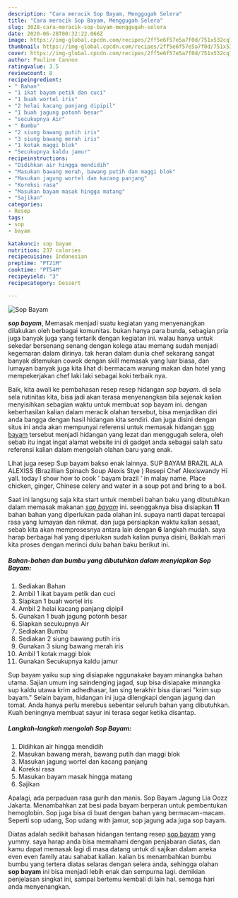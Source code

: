 ```yaml
---
description: "Cara meracik Sop Bayam, Menggugah Selera"
title: "Cara meracik Sop Bayam, Menggugah Selera"
slug: 3028-cara-meracik-sop-bayam-menggugah-selera
date: 2020-06-28T00:32:22.066Z
image: https://img-global.cpcdn.com/recipes/2ff5e6f57e5a7f0d/751x532cq70/sop-bayam-foto-resep-utama.jpg
thumbnail: https://img-global.cpcdn.com/recipes/2ff5e6f57e5a7f0d/751x532cq70/sop-bayam-foto-resep-utama.jpg
cover: https://img-global.cpcdn.com/recipes/2ff5e6f57e5a7f0d/751x532cq70/sop-bayam-foto-resep-utama.jpg
author: Pauline Cannon
ratingvalue: 3.5
reviewcount: 8
recipeingredient:
- " Bahan"
- "1 ikat bayam petik dan cuci"
- "1 buah wortel iris"
- "2 helai kacang panjang dipipil"
- "1 buah jagung potonh besar"
- "secukupnya Air"
- " Bumbu"
- "2 siung bawang putih iris"
- "3 siung bawang merah iris"
- "1 kotak maggi blok"
- "Secukupnya kaldu jamur"
recipeinstructions:
- "Didihkan air hingga mendidih"
- "Masukan bawang merah, bawang putih dan maggi blok"
- "Masukan jagung wortel dan kacang panjang"
- "Koreksi rasa"
- "Masukan bayam masak hingga matang"
- "Sajikan"
categories:
- Resep
tags:
- sop
- bayam

katakunci: sop bayam 
nutrition: 237 calories
recipecuisine: Indonesian
preptime: "PT21M"
cooktime: "PT54M"
recipeyield: "3"
recipecategory: Dessert

---
```



![Sop Bayam](https://img-global.cpcdn.com/recipes/2ff5e6f57e5a7f0d/751x532cq70/sop-bayam-foto-resep-utama.jpg)

<b><i>sop bayam</i></b>, Memasak menjadi suatu kegiatan yang menyenangkan dilakukan oleh berbagai komunitas. bukan hanya para bunda, sebagian pria juga banyak juga yang tertarik dengan kegiatan ini. walau hanya untuk sekedar bersenang senang dengan kolega atau memang sudah menjadi kegemaran dalam dirinya. tak heran dalam dunia chef sekarang sangat banyak ditemukan cowok dengan skill memasak yang luar biasa, dan lumayan banyak juga kita lihat di bermacam warung makan dan hotel yang mempekerjakan chef laki laki sebagai koki terbaik nya.

Baik, kita awali ke pembahasan resep resep hidangan <i>sop bayam</i>. di sela sela rutinitas kita, bisa jadi akan terasa menyenangkan bila sejenak kalian menyisihkan sebagian waktu untuk membuat sop bayam ini. dengan keberhasilan kalian dalam meracik olahan tersebut, bisa menjadikan diri anda bangga dengan hasil hidangan kita sendiri. dan juga disini dengan situs ini anda akan mempunyai referensi untuk memasak hidangan <u>sop bayam</u> tersebut menjadi hidangan yang lezat dan menggugah selera, oleh sebab itu ingat ingat alamat website ini di gadget anda sebagai salah satu referensi kalian dalam mengolah olahan baru yang enak.

Lihat juga resep Sup bayam bakso enak lainnya. SUP BAYAM BRAZIL ALA ALEXISS (Brazillian Spinach Soup Alexis Stye ) Resepi Chef Alexiswandy Hi yall. today I show how to cook &#39; bayam brazil &#39; in malay name. Place chicken, ginger, Chinese celery and water in a soup pot and bring to a boil.


Saat ini langsung saja kita start untuk membeli bahan baku yang dibutuhkan dalam memasak makanan <u><i>sop bayam</i></u> ini. seenggaknya bisa disiapkan <b>11</b> bahan bahan yang diperlukan pada olahan ini. supaya nanti dapat tercapai rasa yang lumayan dan nikmat. dan juga persiapkan waktu kalian sesaat, sebab kita akan memprosesnya antara lain dengan <b>6</b> langkah mudah. saya harap berbagai hal yang diperlukan sudah kalian punya disini, Baiklah mari kita proses dengan merinci dulu bahan baku berikut ini.

<!--inarticleads1-->

##### Bahan-bahan dan bumbu yang dibutuhkan dalam menyiapkan Sop Bayam:

1. Sediakan  Bahan
1. Ambil 1 ikat bayam petik dan cuci
1. Siapkan 1 buah wortel iris
1. Ambil 2 helai kacang panjang dipipil
1. Gunakan 1 buah jagung potonh besar
1. Siapkan secukupnya Air
1. Sediakan  Bumbu
1. Sediakan 2 siung bawang putih iris
1. Gunakan 3 siung bawang merah iris
1. Ambil 1 kotak maggi blok
1. Gunakan Secukupnya kaldu jamur


Sup bayam yaiku sup sing disiapake nggunakake bayam minangka bahan utama. Sajian umum ing saindenging jagad, sup bisa disiapake minangka sup kaldu utawa krim adhedhasar, lan sing terakhir bisa diarani &#34;krim sup bayam.&#34; Selain bayam, hidangan ini juga dilengkapi dengan jagung dan tomat. Anda hanya perlu merebus sebentar seluruh bahan yang dibutuhkan. Kuah beningnya membuat sayur ini terasa segar ketika disantap. 

<!--inarticleads2-->

##### Langkah-langkah mengolah Sop Bayam:

1. Didihkan air hingga mendidih
1. Masukan bawang merah, bawang putih dan maggi blok
1. Masukan jagung wortel dan kacang panjang
1. Koreksi rasa
1. Masukan bayam masak hingga matang
1. Sajikan


Apalagi, ada perpaduan rasa gurih dan manis. Sop Bayam Jagung Lia Oozz Jakarta. Menambahkan zat besi pada bayam berperan untuk pembentukan hemoglobin. Sop juga bisa di buat dengan bahan yang bermacam-macam. Seperti sop udang, Sop udang with jamur, sop jagung ada juga sop bayam. 

Diatas adalah sedikit bahasan hidangan tentang resep <u>sop bayam</u> yang yummy. saya harap anda bisa memahami dengan penjabaran diatas, dan kamu dapat memasak lagi di masa datang untuk di sajikan dalam aneka even even family atau sahabat kalian. kalian bs menambahkan bumbu bumbu yang tertera diatas selaras dengan selera anda, sehingga olahan <b>sop bayam</b> ini bisa menjadi lebih enak dan sempurna lagi. demikian penjelasan singkat ini, sampai bertemu kembali di lain hal. semoga hari anda menyenangkan.
